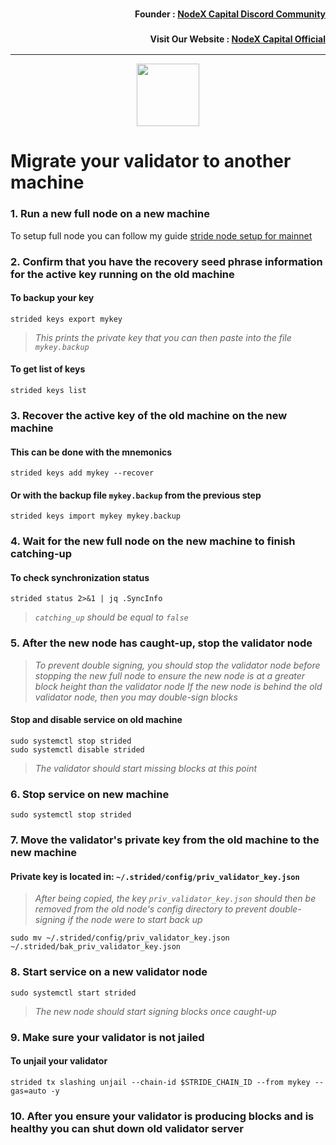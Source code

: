 <h3><p style="font-size:14px" align="right">Founder :
<a href="https://discord.gg/nodexcapital" target="_blank">NodeX Capital Discord Community</a></p></h3>
<h3><p style="font-size:14px" align="right">Visit Our Website :
<a href="https://discord.gg/nodexcapital" target="_blank">NodeX Capital Official</a></p></h3>
<hr>

<p align="center">
  <img height="100" height="auto" src="https://user-images.githubusercontent.com/50621007/177221972-75fcf1b3-6e95-44dd-b43e-e32377685af8.png">
</p>

# Migrate your validator to another machine

### 1. Run a new full node on a new machine
To setup full node you can follow my guide [stride node setup for mainnet](https://github.com/nodexcapital/testnet/blob/main/stride/README.md)

### 2. Confirm that you have the recovery seed phrase information for the active key running on the old machine

#### To backup your key
```
strided keys export mykey
```
> _This prints the private key that you can then paste into the file `mykey.backup`_

#### To get list of keys
```
strided keys list
```

### 3. Recover the active key of the old machine on the new machine

#### This can be done with the mnemonics
```
strided keys add mykey --recover
```

#### Or with the backup file `mykey.backup` from the previous step
```
strided keys import mykey mykey.backup
```

### 4. Wait for the new full node on the new machine to finish catching-up

#### To check synchronization status
```
strided status 2>&1 | jq .SyncInfo
```
> _`catching_up` should be equal to `false`_

### 5. After the new node has caught-up, stop the validator node

> _To prevent double signing, you should stop the validator node before stopping the new full node to ensure the new node is at a greater block height than the validator node_
> _If the new node is behind the old validator node, then you may double-sign blocks_

#### Stop and disable service on old machine
```
sudo systemctl stop strided
sudo systemctl disable strided
```
> _The validator should start missing blocks at this point_

### 6. Stop service on new machine
```
sudo systemctl stop strided
```

### 7. Move the validator's private key from the old machine to the new machine
#### Private key is located in: `~/.strided/config/priv_validator_key.json`

> _After being copied, the key `priv_validator_key.json` should then be removed from the old node's config directory to prevent double-signing if the node were to start back up_
```
sudo mv ~/.strided/config/priv_validator_key.json ~/.strided/bak_priv_validator_key.json
```

### 8. Start service on a new validator node
```
sudo systemctl start strided
```
> _The new node should start signing blocks once caught-up_

### 9. Make sure your validator is not jailed
#### To unjail your validator
```
strided tx slashing unjail --chain-id $STRIDE_CHAIN_ID --from mykey --gas=auto -y
```

### 10. After you ensure your validator is producing blocks and is healthy you can shut down old validator server
